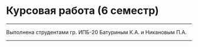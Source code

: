 # Курсовая работа (6 семестр)
---

Выполнена струдентами гр. ИПБ-20
Батуриным К.А. и Никановым П.А.

---
